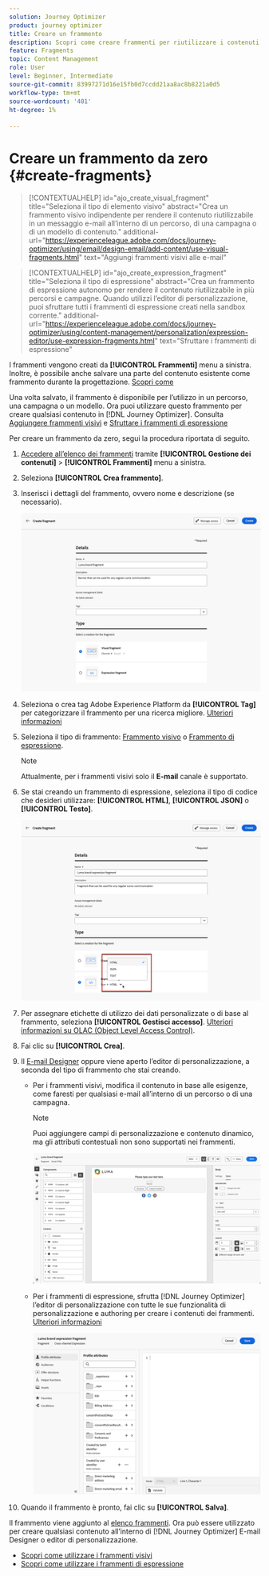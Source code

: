 ```yaml
---
solution: Journey Optimizer
product: journey optimizer
title: Creare un frammento
description: Scopri come creare frammenti per riutilizzare i contenuti nelle campagne e nei percorsi Journey Optimizer
feature: Fragments
topic: Content Management
role: User
level: Beginner, Intermediate
source-git-commit: 83997271d16e15fb0d7ccdd21aa8ac8b8221a0d5
workflow-type: tm+mt
source-wordcount: '401'
ht-degree: 1%

---
```



# Creare un frammento da zero {#create-fragments}

>[!CONTEXTUALHELP]
>id="ajo_create_visual_fragment"
>title="Seleziona il tipo di elemento visivo"
>abstract="Crea un frammento visivo indipendente per rendere il contenuto riutilizzabile in un messaggio e-mail all’interno di un percorso, di una campagna o di un modello di contenuto."
>additional-url="https://experienceleague.adobe.com/docs/journey-optimizer/using/email/design-email/add-content/use-visual-fragments.html" text="Aggiungi frammenti visivi alle e-mail"

>[!CONTEXTUALHELP]
>id="ajo_create_expression_fragment"
>title="Seleziona il tipo di espressione"
>abstract="Crea un frammento di espressione autonomo per rendere il contenuto riutilizzabile in più percorsi e campagne. Quando utilizzi l’editor di personalizzazione, puoi sfruttare tutti i frammenti di espressione creati nella sandbox corrente."
>additional-url="https://experienceleague.adobe.com/docs/journey-optimizer/using/content-management/personalization/expression-editor/use-expression-fragments.html" text="Sfruttare i frammenti di espressione"

I frammenti vengono creati da **[!UICONTROL Frammenti]** menu a sinistra. Inoltre, è possibile anche salvare una parte del contenuto esistente come frammento durante la progettazione. [Scopri come](#save-as-fragment)

Una volta salvato, il frammento è disponibile per l’utilizzo in un percorso, una campagna o un modello. Ora puoi utilizzare questo frammento per creare qualsiasi contenuto in [!DNL Journey Optimizer]. Consulta [Aggiungere frammenti visivi](../email/use-visual-fragments.md) e [Sfruttare i frammenti di espressione](../personalization/use-expression-fragments.md)

Per creare un frammento da zero, segui la procedura riportata di seguito.

1. [Accedere all’elenco dei frammenti](#access-manage-fragments) tramite **[!UICONTROL Gestione dei contenuti]** > **[!UICONTROL Frammenti]** menu a sinistra.

1. Seleziona **[!UICONTROL Crea frammento]**.

1. Inserisci i dettagli del frammento, ovvero nome e descrizione (se necessario).

   ![](assets/fragment-details.png)

1. Seleziona o crea tag Adobe Experience Platform da **[!UICONTROL Tag]** per categorizzare il frammento per una ricerca migliore. [Ulteriori informazioni](../start/search-filter-categorize.md#tags)

1. Seleziona il tipo di frammento: [Frammento visivo](#create-visual-fragment) o [Frammento di espressione](#create-expression-fragment).

   >[!NOTE]
   >
   >Attualmente, per i frammenti visivi solo il **E-mail** canale è supportato.

1. Se stai creando un frammento di espressione, seleziona il tipo di codice che desideri utilizzare: **[!UICONTROL HTML]**, **[!UICONTROL JSON]** o **[!UICONTROL Testo]**.

   ![](assets/fragment-expression-type.png)

1. Per assegnare etichette di utilizzo dei dati personalizzate o di base al frammento, seleziona **[!UICONTROL Gestisci accesso]**. [Ulteriori informazioni su OLAC (Object Level Access Control)](../administration/object-based-access.md).

1. Fai clic su **[!UICONTROL Crea]**.

1. Il [E-mail Designer](../email/get-started-email-design.md) oppure viene aperto l’editor di personalizzazione, a seconda del tipo di frammento che stai creando.

   * Per i frammenti visivi, modifica il contenuto in base alle esigenze, come faresti per qualsiasi e-mail all’interno di un percorso o di una campagna.

     >[!NOTE]
     >
     >Puoi aggiungere campi di personalizzazione e contenuto dinamico, ma gli attributi contestuali non sono supportati nei frammenti.

     ![](assets/fragment-designer.png)

   * Per i frammenti di espressione, sfrutta [!DNL Journey Optimizer] l’editor di personalizzazione con tutte le sue funzionalità di personalizzazione e authoring per creare i contenuti dei frammenti. [Ulteriori informazioni](../personalization/personalization-build-expressions.md)

     ![](assets/fragment-expression-editor.png)

1. Quando il frammento è pronto, fai clic su **[!UICONTROL Salva]**.

Il frammento viene aggiunto al [elenco frammenti](#access-manage-fragments). Ora può essere utilizzato per creare qualsiasi contenuto all’interno di [!DNL Journey Optimizer] E-mail Designer o editor di personalizzazione.

* [Scopri come utilizzare i frammenti visivi](../email/use-visual-fragments.md)
* [Scopri come utilizzare i frammenti di espressione](../personalization/use-expression-fragments.md)
